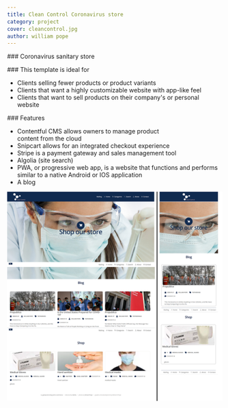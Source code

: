 ```yaml
---
title: Clean Control Coronavirus store
category: project
cover: cleancontrol.jpg
author: william pope
---
```


### Coronavirus sanitary store
 
### This template is ideal for
* Clients selling fewer products or product variants
* Clients that want a highly customizable website with app-like feel 
* Clients that want to sell products on their company's or personal website

### Features
* Contentful CMS allows owners to manage product content from the cloud
* Snipcart allows for an integrated checkout experience
* Stripe is a payment gateway and sales management tool
* Algolia (site search)
* PWA, or progressive web app, is a website that functions and performs similar to a native Android or IOS application
* A blog


![store pic](./storepic.png)

